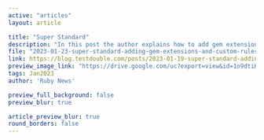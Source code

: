 ```yaml
---
active: "articles"
layout: article

title: "Super Standard"
description: "In this post the author explains how to add gem extensions and custom rules to Standard Ruby."
file: "2023-01-23-super-standard-adding-gem-extensions-and-custom-rules.md"
link: https://blog.testdouble.com/posts/2023-01-19-super-standard-adding-gem-extensions-and-custom-rules/ 
preview_image_link: "https://drive.google.com/uc?export=view&id=1o9dtiHbX84SGRq622QK4wN-M4k6H_VYO"
tags: Jan2023
author: 'Ruby News'

preview_full_background: false
preview_blur: true

article_preview_blur: true
round_borders: false
---
```

